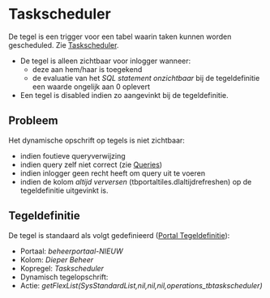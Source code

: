 # Taskscheduler

De tegel is een trigger voor een tabel waarin taken kunnen worden gescheduled. Zie [Taskscheduler](/docs/instellen_inrichten/taskscheduler.md).

  - De tegel is alleen zichtbaar voor inlogger wanneer:
    - deze aan hem/haar is toegekend
    - de evaluatie van het *SQL statement onzichtbaar* bij de tegeldefinitie een waarde ongelijk aan 0 oplevert
  - Een tegel is disabled indien zo aangevinkt bij de tegeldefinitie.

## Probleem

Het dynamische opschrift op tegels is niet zichtbaar:

  - indien foutieve queryverwijzing
  - indien query zelf niet correct (zie [Queries](/docs/instellen_inrichten/queries.md))
  - indien inlogger geen recht heeft om query uit te voeren
  - indien de kolom *altijd verversen* (tbportaltiles.dlaltijdrefreshen) op de tegeldefinitie uitgevinkt is.

## Tegeldefinitie

De tegel is standaard als volgt gedefinieerd ([Portal Tegeldefinitie](/docs/instellen_inrichten/portaldefinitie/portal_tegel.md)):

  - Portaal: *beheerportaal-NIEUW*
  - Kolom: *Dieper Beheer*
  - Kopregel: *Taskscheduler*
  - Dynamisch tegelopschrift:
  - Actie: *getFlexList(SysStandardList,nil,nil,nil,operations_tbtaskscheduler)*

